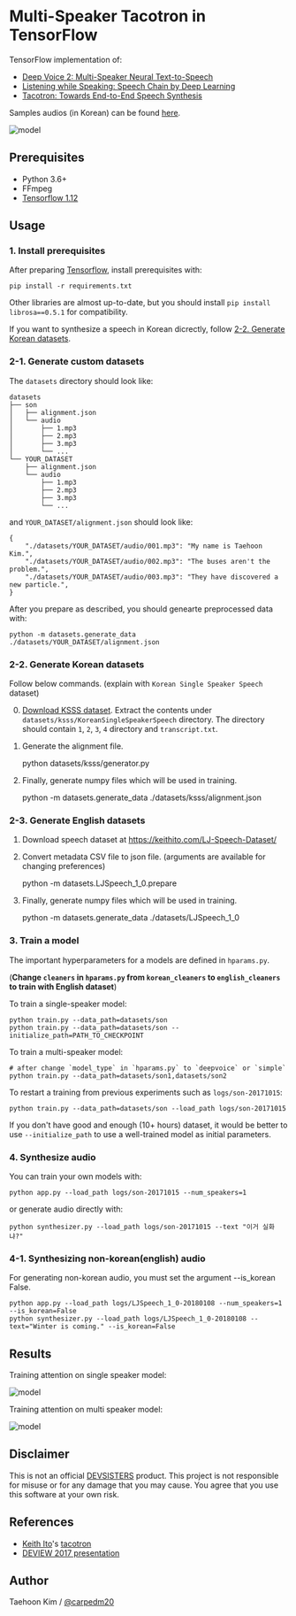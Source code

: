 # Multi-Speaker Tacotron in TensorFlow

TensorFlow implementation of:

- [Deep Voice 2: Multi-Speaker Neural Text-to-Speech](https://arxiv.org/abs/1705.08947)
- [Listening while Speaking: Speech Chain by Deep Learning](https://arxiv.org/abs/1707.04879)
- [Tacotron: Towards End-to-End Speech Synthesis](https://arxiv.org/abs/1703.10135)

Samples audios (in Korean) can be found [here](http://carpedm20.github.io/tacotron/en.html).

![model](./assets/model.png)


## Prerequisites

- Python 3.6+
- FFmpeg
- [Tensorflow 1.12](https://www.tensorflow.org/install/)


## Usage

### 1. Install prerequisites

After preparing [Tensorflow](https://www.tensorflow.org/install/), install prerequisites with:

    pip install -r requirements.txt

Other libraries are almost up-to-date, but you should install `pip install librosa==0.5.1` for compatibility.

If you want to synthesize a speech in Korean dicrectly, follow [2-2. Generate Korean datasets](#2-2-generate-korean-datasets).


### 2-1. Generate custom datasets

The `datasets` directory should look like:

    datasets
    ├── son
    │   ├── alignment.json
    │   └── audio
    │       ├── 1.mp3
    │       ├── 2.mp3
    │       ├── 3.mp3
    │       └── ...
    └── YOUR_DATASET
        ├── alignment.json
        └── audio
            ├── 1.mp3
            ├── 2.mp3
            ├── 3.mp3
            └── ...

and `YOUR_DATASET/alignment.json` should look like:

    {
        "./datasets/YOUR_DATASET/audio/001.mp3": "My name is Taehoon Kim.",
        "./datasets/YOUR_DATASET/audio/002.mp3": "The buses aren't the problem.",
        "./datasets/YOUR_DATASET/audio/003.mp3": "They have discovered a new particle.",
    }

After you prepare as described, you should genearte preprocessed data with:

    python -m datasets.generate_data ./datasets/YOUR_DATASET/alignment.json


### 2-2. Generate Korean datasets

Follow below commands. (explain with `Korean Single Speaker Speech` dataset)

0. [Download KSSS dataset](https://www.kaggle.com/bryanpark/korean-single-speaker-speech-dataset/home). Extract the contents under `datasets/ksss/KoreanSingleSpeakerSpeech` directory. The directory should contain `1`, `2`, `3`, `4` directory and `transcript.txt`.

1. Generate the alignment file.

    python datasets/ksss/generator.py

2. Finally, generate numpy files which will be used in training.

    python -m datasets.generate_data ./datasets/ksss/alignment.json

### 2-3. Generate English datasets

1. Download speech dataset at https://keithito.com/LJ-Speech-Dataset/

2. Convert metadata CSV file to json file. (arguments are available for changing preferences)

    python -m datasets.LJSpeech_1_0.prepare

3. Finally, generate numpy files which will be used in training.

    python -m datasets.generate_data ./datasets/LJSpeech_1_0


### 3. Train a model

The important hyperparameters for a models are defined in `hparams.py`.

(**Change `cleaners` in `hparams.py` from `korean_cleaners` to `english_cleaners` to train with English dataset**)

To train a single-speaker model:

    python train.py --data_path=datasets/son
    python train.py --data_path=datasets/son --initialize_path=PATH_TO_CHECKPOINT

To train a multi-speaker model:

    # after change `model_type` in `hparams.py` to `deepvoice` or `simple`
    python train.py --data_path=datasets/son1,datasets/son2

To restart a training from previous experiments such as `logs/son-20171015`:

    python train.py --data_path=datasets/son --load_path logs/son-20171015

If you don't have good and enough (10+ hours) dataset, it would be better to use `--initialize_path` to use a well-trained model as initial parameters.


### 4. Synthesize audio

You can train your own models with:

    python app.py --load_path logs/son-20171015 --num_speakers=1

or generate audio directly with:

    python synthesizer.py --load_path logs/son-20171015 --text "이거 실화냐?"

### 4-1. Synthesizing non-korean(english) audio

For generating non-korean audio, you must set the argument --is_korean False.

    python app.py --load_path logs/LJSpeech_1_0-20180108 --num_speakers=1 --is_korean=False
    python synthesizer.py --load_path logs/LJSpeech_1_0-20180108 --text="Winter is coming." --is_korean=False

## Results

Training attention on single speaker model:

![model](./assets/attention_single_speaker.gif)

Training attention on multi speaker model:

![model](./assets/attention_multi_speaker.gif)


## Disclaimer

This is not an official [DEVSISTERS](http://devsisters.com/) product. This project is not responsible for misuse or for any damage that you may cause. You agree that you use this software at your own risk.


## References

- [Keith Ito](https://github.com/keithito)'s [tacotron](https://github.com/keithito/tacotron)
- [DEVIEW 2017 presentation](https://www.slideshare.net/carpedm20/deview-2017-80824162)


## Author

Taehoon Kim / [@carpedm20](http://carpedm20.github.io/)
